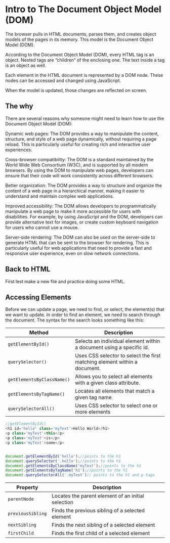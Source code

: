 # Intro to The Document Object Model (DOM)

The browser pulls in HTML documents, parses them, and creates object models of the pages in its memory. This model is the Document Object Model (DOM).

According to the Document Object Model (DOM), every HTML tag is an object. Nested tags are “children” of the enclosing one. The text inside a tag is an object as well.

Each element in the HTML document is represented by a DOM node. These nodes can be accessed and changed using JavaScript.

When the model is updated, those changes are reflected on screen.

## The why

There are several reasons why someone might need to learn how to use the Document Object Model (DOM):

Dynamic web pages: The DOM provides a way to manipulate the content, structure, and style of a web page dynamically, without requiring a page reload. This is particularly useful for creating rich and interactive user experiences.

Cross-browser compatibility: The DOM is a standard maintained by the World Wide Web Consortium (W3C), and is supported by all modern browsers. By using the DOM to manipulate web pages, developers can ensure that their code will work consistently across different browsers.

Better organization: The DOM provides a way to structure and organize the content of a web page in a hierarchical manner, making it easier to understand and maintain complex web applications.

Improved accessibility: The DOM allows developers to programmatically manipulate a web page to make it more accessible for users with disabilities. For example, by using JavaScript and the DOM, developers can provide alternative text for images, or create custom keyboard navigation for users who cannot use a mouse.

Server-side rendering: The DOM can also be used on the server-side to generate HTML that can be sent to the browser for rendering. This is particularly useful for web applications that need to provide a fast and responsive user experience, even on slow network connections.

## Back to HTML

First lest make a new file and practice doing some HTML.



## Accessing Elements
Before we can update a page, we need to find, or select, the element(s) that we want to update. In order to find an element, we need to search through the document. The syntax for the search looks something like this:

| Method | Description |
|----------|----------|
| `getElementById()` | Selects an individual element within a document using a specific id. |
| `querySelector()` | Uses CSS selector to select the first matching element within a document. | 
| `getElementsByClassName()` | Allows you to select all elements with a given class attribute. |
| `getElementsByTagName()` | Locates all elements that match a given tag name | 
| `querySelectorAll()` | Uses CSS selector to select one or more elements |

```js
//getElementById()
<h1 id='hello' class='myText'>Hello World</h1>
<p class='myText'>this</p>
<p class='myText'>is</p>
<p class='myText'>some</p>


document.getElementById('hello');//points to the h1
document.querySelector('.hello');//points to the h1
document.getElementsByClassName('myText');//points to the h1
document.getElementsByTagName('h1');//points to the h1
document.querySelectorAll('.myText')// points to the h1 and p tags
```

| Property | Description |
|----------|----------|
| `parentNode` | Locates the parent element of an initial selection |
| `previousSibling` | Finds the previous sibling of a selected element |
| `nextSibling` | Finds the next sibling of a selected element |
| `firstChild` | Finds the first child of a selected element |